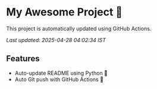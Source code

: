 # My Awesome Project 🚀

This project is automatically updated using GitHub Actions.

_Last updated: 2025-04-28 04:02:34 IST_

## Features
- Auto-update README using Python 🐍
- Auto Git push with GitHub Actions 🤖
